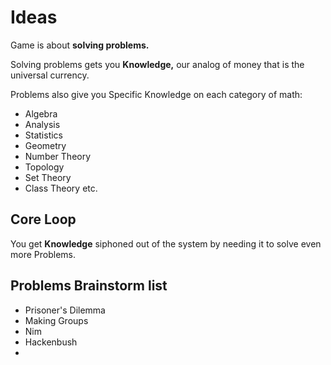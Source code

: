 # Ideas

Game is about **solving problems.**

Solving problems gets you **Knowledge,** our analog of money that is the universal currency.

Problems also give you Specific Knowledge on each category of math:
* Algebra
* Analysis
* Statistics
* Geometry
* Number Theory
* Topology
* Set Theory
* Class Theory
etc.

## Core Loop

You get **Knowledge** siphoned out of the system by needing it to solve even more Problems. 

## Problems Brainstorm list

* Prisoner's Dilemma
* Making Groups
* Nim
* Hackenbush
* 
